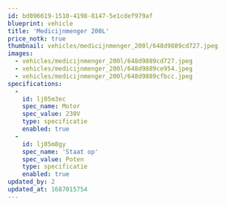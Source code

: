 ```yaml
---
id: bd096619-1510-4198-8147-5e1cdef979af
blueprint: vehicle
title: 'Medicijnmenger 200L'
price_notk: true
thumbnail: vehicles/medicijnmenger_200l/648d9889cd727.jpeg
images:
  - vehicles/medicijnmenger_200l/648d9889cd727.jpeg
  - vehicles/medicijnmenger_200l/648d9889ce954.jpeg
  - vehicles/medicijnmenger_200l/648d9889cfbcc.jpeg
specifications:
  -
    id: lj05m3ec
    spec_name: Motor
    spec_value: 230V
    type: specificatie
    enabled: true
  -
    id: lj05m8gy
    spec_name: 'Staat op'
    spec_value: Poten
    type: specificatie
    enabled: true
updated_by: 2
updated_at: 1687015754
---
```

